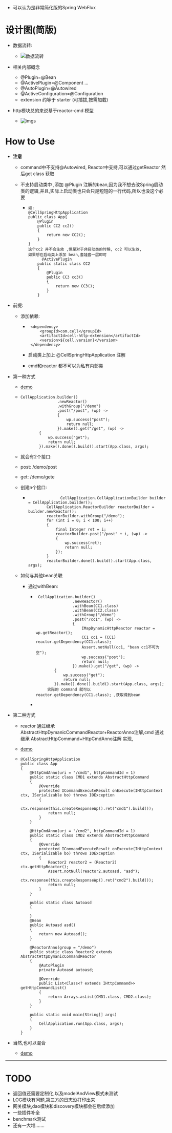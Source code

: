 - 可以认为是非常简化版的Spring WebFlux

# 设计图(简版)
- 数据流转:
    - ![数据流转](./imgs/data-flow.png)
    
- 相关内部概念
  - @Plugin=@Bean
  - @ActivePlugin=@Component ...
  - @AutoPlugin=@Autowired
  - @ActiveConfiguration=@Configuration
  - extension 约等于 starter (可插拔,按需加载)

- http模块总的来说基于reactor-cmd 模型
    - ![imgs](../imgs/logic.png)

# How to Use

- **注意**
  - command中不支持@Autowired, Reactor中支持,可以通过getReactor 然后get class 获取
  - 不支持启动类中 ,添加 @Plugin 注解的bean,因为我不想去改Spring启动类的逻辑,并且,实际上启动类也只会只是短短的一行代码,所以也没这个必要

    - ```
      如: 
      @CellSpringHttpApplication
      public class App{
          @Plugin
          public CC2 cc2()
          {
              return new CC2();
          }
      }
      这个cc2 并不会生效 ,但是对于非启动类的时候, cc2 可以生效,
      如果想在启动类上添加 bean,套娃套一层即可
       		@ActivePlugin
          public static class CC2
          {
              @Plugin
              public CC3 cc3()
              {
                  return new CC3();
              }
          }
      ```

- 前提:

  - 添加依赖:

    - ```
       <dependency>
           <groupId>com.cell</groupId>
           <artifactId>cell-http-extension</artifactId>
           <version>${cell.version}</version>
       </dependency>
      ```

    - 启动类上加上 @CellSpringHttpApplication 注解

    - cmd和reactor 都不可以为私有内部类

- 第一种方式

  - [demo](https://github.com/ItsFunny/cell/tree/dev/cell-demo/cell-demo-http-demo1/src/main/java/com/cell)

  - ```
    CellApplication.builder()
                    .newReactor()
                    .withGroup("/demo")
                    .post("/post", (wp) ->
                    {
                        wp.success("post");
                        return null;
                    }).make().get("/get", (wp) ->
            {
                wp.success("get");
                return null;
            }).make().done().build().start(App.class, args); 				
    ```

  -  就会有2个接口:   

    - post: /demo/post
    - get: /demo/gete

  - 创建n个接口:

    - ```
      				CellApplication.CellApplicationBuilder builder = CellApplication.builder();
              CellApplication.ReactorBuilder reactorBuilder = builder.newReactor();
              reactorBuilder.withGroup("/demo");
              for (int i = 0; i < 100; i++)
              {
                  final Integer ret = i;
                  reactorBuilder.post("/post" + i, (wp) ->
                  {
                      wp.success(ret);
                      return null;
                  });
              }
              reactorBuilder.done().build().start(App.class, args);
      ```

  - 如何与其他bean关联

    - 通过withBean:

      - ```
         CellApplication.builder()
                        .newReactor()
                        .withBean(CC1.class)
                        .withBean(CC2.class)
                        .withGroup("/demo")
                        .post("/cc1", (wp) ->
                        {
                            IMapDynamicHttpReactor reactor = wp.getReactor();
                            CC1 cc1 = (CC1) reactor.getDependency(CC1.class);
                            Assert.notNull(cc1, "bean cc1不可为空");
                            wp.success("post");
                            return null;
                        }).make().get("/get", (wp) ->
                {
                    wp.success("get");
                    return null;
                }).make().done().build().start(App.class, args);
             实际的 command 就可以 reactor.getDependency(CC1.class); ,获取得到bean
        ```

      - 

- 第二种方式
  - reactor 通过继承 AbstractHttpDymanicCommandReactor+ReactorAnno注解,cmd 通过继承 AbstractHttpCommand+HttpCmdAnno注解 实现, 
  - [demo](https://github.com/ItsFunny/cell/tree/dev/cell-demo/cell-demo-http-demo2/src/main/java/com/cell)

  - ```
    @CellSpringHttpApplication
    public class App
    {
        @HttpCmdAnno(uri = "/cmd1", httpCommandId = 1)
        public static class CMD1 extends AbstractHttpCommand
        {
            @Override
            protected ICommandExecuteResult onExecute(IHttpContext ctx, ISerializable bo) throws IOException
            {
                ctx.response(this.createResponseWp().ret("cmd1").build());
                return null;
            }
        }
    
        @HttpCmdAnno(uri = "/cmd2", httpCommandId = 1)
        public static class CMD2 extends AbstractHttpCommand
        {
            @Override
            protected ICommandExecuteResult onExecute(IHttpContext ctx, ISerializable bo) throws IOException
            {
                Reactor2 reactor2 = (Reactor2) ctx.getHttpReactor();
                Assert.notNull(reactor2.autoasd, "asd");
                ctx.response(this.createResponseWp().ret("cmd2").build());
                return null;
            }
        }
    
        public static class Autoasd
        {
    
        }
        @Bean
        public Autoasd asd()
        {
            return new Autoasd();
        }
    
        @ReactorAnno(group = "/demo")
        public static class Reactor2 extends AbstractHttpDymanicCommandReactor
        {
            @AutoPlugin
            private Autoasd autoasd;
    
            @Override
            public List<Class<? extends IHttpCommand>> getHttpCommandList()
            {
                return Arrays.asList(CMD1.class, CMD2.class);
            }
        }
    
        public static void main(String[] args)
        {
            CellApplication.run(App.class, args);
        }
    }
    ```
- 当然,也可以混合
  - [demo](https://github.com/ItsFunny/cell/tree/dev/cell-demo/cell-demo-http-demo3/src/main/java/com/cell)

---

# TODO
- 返回值还需要定制化,以及modelAndView模式未测试
- LOG模块有问题,第三方的日志没打印出来
- 网关模块,dao模块和discovery模块都会在后续添加
- 一些插件补全
- benchmark测试
- 还有一大堆.......